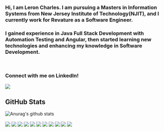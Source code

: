### Hi, I am Leron Charles. I am pursuing a Masters in Information Systems from New Jersey Institute of Technology(NJIT), and I currently work for Revature as a Software Engineer.
### I gained experience in Java Full Stack Development with Automation Testing and Angular, then started learning new technologies and enhancing my knowledge in Software Development.
<br>

### Connect with me on LinkedIn!

<a href="https://www.linkedin.com/in/leroncharles/">
  <img src="https://img.shields.io/badge/linkedin-%230077B5.svg?&style=for-the-badge&logo=linkedin&logoColor=white"> 
<a/>
  
## GitHub Stats
![Anurag's github stats](https://github-readme-stats.vercel.app/api?username=lc443&theme=tokyonight&show_icons=true)
<br>
<br>
<img src="https://img.shields.io/badge/java-%23ED8B00.svg?&style=for-the-badge&logo=java&logoColor=white">
<img src="https://img.shields.io/badge/postgres-%23316192.svg?&style=for-the-badge&logo=postgresql&logoColor=white">
<img src="https://img.shields.io/badge/python-%23ED8B00.svg?&style=for-the-badge&logo=python&logoColor=white">
<img src="https://img.shields.io/badge/javascript%20-%23323330.svg?&style=for-the-badge&logo=javascript&logoColor=%23F7DF1E">
<img src="https://img.shields.io/badge/prisma%20-%23323330.svg?&style=for-the-badge&logo=prisma&logoColor=%23F7DF1E">
<img src="https://img.shields.io/badge/typescript%20-%23007ACC.svg?&style=for-the-badge&logo=typescript&logoColor=white">
<img src="https://img.shields.io/badge/angular%20-%23DD0031.svg?&style=for-the-badge&logo=angular&logoColor=white">
<img src="https://img.shields.io/badge/react%20-%23007ACC.svg?&style=for-the-badge&logo=react&logoColor=white">
<img src="https://img.shields.io/badge/bootstrap%20-%23563D7C.svg?&style=for-the-badge&logo=bootstrap&logoColor=white">
<img src="https://img.shields.io/badge/spring%20-%236DB33F.svg?&style=for-the-badge&logo=spring&logoColor=white">
<img src="https://img.shields.io/badge/Amazon%20AWS-%23232F3E?logo=amazon-aws&logoColor=white&style=for-the-badge">



